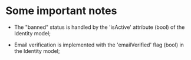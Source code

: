 # Some important notes

+ The "banned" status is handled by the 'isActive' attribute (bool) of the Identity model;

+ Email verification is implemented with the 'emailVerified' flag (bool) in the Identity model;

